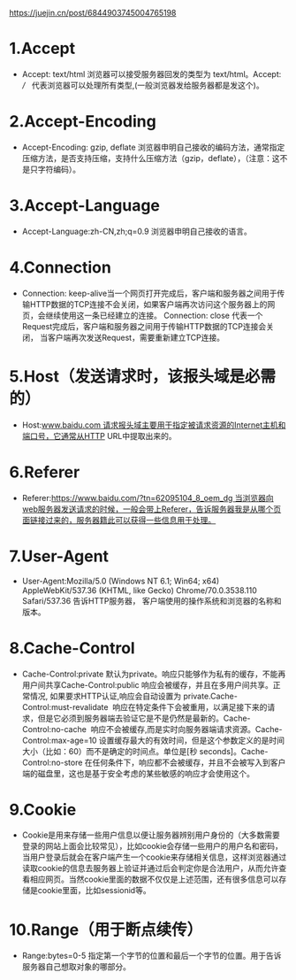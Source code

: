 https://juejin.cn/post/6844903745004765198

# 1.Accept
  - Accept: text/html 浏览器可以接受服务器回发的类型为 text/html。Accept: */*   代表浏览器可以处理所有类型,(一般浏览器发给服务器都是发这个)。
# 2.Accept-Encoding
  - Accept-Encoding: gzip, deflate 浏览器申明自己接收的编码方法，通常指定压缩方法，是否支持压缩，支持什么压缩方法（gzip，deflate），（注意：这不是只字符编码）。
  
# 3.Accept-Language
  - Accept-Language:zh-CN,zh;q=0.9 浏览器申明自己接收的语言。
  
# 4.Connection
 - Connection: keep-alive当一个网页打开完成后，客户端和服务器之间用于传输HTTP数据的TCP连接不会关闭，如果客户端再次访问这个服务器上的网页，会继续使用这一条已经建立的连接。 Connection: close 代表一个Request完成后，客户端和服务器之间用于传输HTTP数据的TCP连接会关闭， 当客户端再次发送Request，需要重新建立TCP连接。
# 5.Host（发送请求时，该报头域是必需的）
 - Host:www.baidu.com 请求报头域主要用于指定被请求资源的Internet主机和端口号，它通常从HTTP URL中提取出来的。
  
# 6.Referer
- Referer:https://www.baidu.com/?tn=62095104_8_oem_dg 当浏览器向web服务器发送请求的时候，一般会带上Referer，告诉服务器我是从哪个页面链接过来的，服务器籍此可以获得一些信息用于处理。

# 7.User-Agent
- User-Agent:Mozilla/5.0 (Windows NT 6.1; Win64; x64) AppleWebKit/537.36 (KHTML, like Gecko) Chrome/70.0.3538.110 Safari/537.36 告诉HTTP服务器， 客户端使用的操作系统和浏览器的名称和版本。

# 8.Cache-Control
- Cache-Control:private 默认为private。响应只能够作为私有的缓存，不能再用户间共享Cache-Control:public 响应会被缓存，并且在多用户间共享。正常情况, 如果要求HTTP认证,响应会自动设置为 private.Cache-Control:must-revalidate  响应在特定条件下会被重用，以满足接下来的请求，但是它必须到服务器端去验证它是不是仍然是最新的。Cache-Control:no-cache  响应不会被缓存,而是实时向服务器端请求资源。Cache-Control:max-age=10 设置缓存最大的有效时间，但是这个参数定义的是时间大小（比如：60）而不是确定的时间点。单位是[秒 seconds]。Cache-Control:no-store 在任何条件下，响应都不会被缓存，并且不会被写入到客户端的磁盘里，这也是基于安全考虑的某些敏感的响应才会使用这个。

# 9.Cookie
- Cookie是用来存储一些用户信息以便让服务器辨别用户身份的（大多数需要登录的网站上面会比较常见），比如cookie会存储一些用户的用户名和密码，当用户登录后就会在客户端产生一个cookie来存储相关信息，这样浏览器通过读取cookie的信息去服务器上验证并通过后会判定你是合法用户，从而允许查看相应网页。当然cookie里面的数据不仅仅是上述范围，还有很多信息可以存储是cookie里面，比如sessionid等。

# 10.Range（用于断点续传）
 - Range:bytes=0-5 指定第一个字节的位置和最后一个字节的位置。用于告诉服务器自己想取对象的哪部分。
